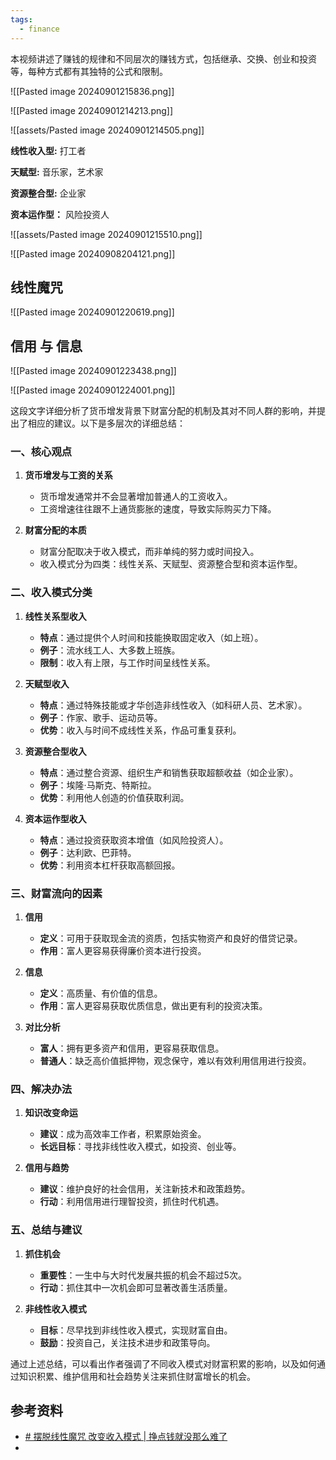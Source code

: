 ```yaml
---
tags:
  - finance
---
```


本视频讲述了赚钱的规律和不同层次的赚钱方式，包括继承、交换、创业和投资等，每种方式都有其独特的公式和限制。

![[Pasted image 20240901215836.png]]

![[Pasted image 20240901214213.png]]

![[assets/Pasted image 20240901214505.png]]


**线性收入型:** 打工者

**天赋型:**  音乐家，艺术家

**资源整合型:**  企业家

**资本运作型：** 风险投资人


![[assets/Pasted image 20240901215510.png]]

![[Pasted image 20240908204121.png]]
## 线性魔咒

![[Pasted image 20240901220619.png]]

## 信用 与 信息

![[Pasted image 20240901223438.png]]


![[Pasted image 20240901224001.png]]


这段文字详细分析了货币增发背景下财富分配的机制及其对不同人群的影响，并提出了相应的建议。以下是多层次的详细总结：

### 一、核心观点

1. **货币增发与工资的关系**
   - 货币增发通常并不会显著增加普通人的工资收入。
   - 工资增速往往跟不上通货膨胀的速度，导致实际购买力下降。

2. **财富分配的本质**
   - 财富分配取决于收入模式，而非单纯的努力或时间投入。
   - 收入模式分为四类：线性关系、天赋型、资源整合型和资本运作型。

### 二、收入模式分类

1. **线性关系型收入**
   - **特点**：通过提供个人时间和技能换取固定收入（如上班）。
   - **例子**：流水线工人、大多数上班族。
   - **限制**：收入有上限，与工作时间呈线性关系。

2. **天赋型收入**
   - **特点**：通过特殊技能或才华创造非线性收入（如科研人员、艺术家）。
   - **例子**：作家、歌手、运动员等。
   - **优势**：收入与时间不成线性关系，作品可重复获利。

3. **资源整合型收入**
   - **特点**：通过整合资源、组织生产和销售获取超额收益（如企业家）。
   - **例子**：埃隆·马斯克、特斯拉。
   - **优势**：利用他人创造的价值获取利润。

4. **资本运作型收入**
   - **特点**：通过投资获取资本增值（如风险投资人）。
   - **例子**：达利欧、巴菲特。
   - **优势**：利用资本杠杆获取高额回报。

### 三、财富流向的因素

1. **信用**
   - **定义**：可用于获取现金流的资质，包括实物资产和良好的借贷记录。
   - **作用**：富人更容易获得廉价资本进行投资。

2. **信息**
   - **定义**：高质量、有价值的信息。
   - **作用**：富人更容易获取优质信息，做出更有利的投资决策。

3. **对比分析**
   - **富人**：拥有更多资产和信用，更容易获取信息。
   - **普通人**：缺乏高价值抵押物，观念保守，难以有效利用信用进行投资。

### 四、解决办法

1. **知识改变命运**
   - **建议**：成为高效率工作者，积累原始资金。
   - **长远目标**：寻找非线性收入模式，如投资、创业等。

2. **信用与趋势**
   - **建议**：维护良好的社会信用，关注新技术和政策趋势。
   - **行动**：利用信用进行理智投资，抓住时代机遇。

### 五、总结与建议

1. **抓住机会**
   - **重要性**：一生中与大时代发展共振的机会不超过5次。
   - **行动**：抓住其中一次机会即可显著改善生活质量。

2. **非线性收入模式**
   - **目标**：尽早找到非线性收入模式，实现财富自由。
   - **鼓励**：投资自己，关注技术进步和政策导向。

通过上述总结，可以看出作者强调了不同收入模式对财富积累的影响，以及如何通过知识积累、维护信用和社会趋势关注来抓住财富增长的机会。







## 参考资料
- [# 摆脱线性魔咒 改变收入模式 | 挣点钱就没那么难了](https://www.bilibili.com/video/BV15h4y147oS/?spm_id_from=333.1007.top_right_bar_window_custom_collection.content.click&vd_source=85be5337e389e3ebafbd4f6f055f6ccd)
- 